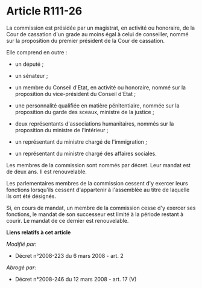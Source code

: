 # Article R111-26

La commission est présidée par un magistrat, en activité ou honoraire, de la Cour de cassation d'un grade au moins égal à
celui de conseiller, nommé sur la proposition du premier président de la Cour de cassation. 

Elle comprend en outre :

- un député ;

- un sénateur ;

- un membre du Conseil d'Etat, en activité ou honoraire, nommé sur la proposition du vice-président du Conseil d'Etat ;

- une personnalité qualifiée en matière pénitentiaire, nommée sur la proposition du garde des sceaux, ministre de la
justice ;

- deux représentants d'associations humanitaires, nommés sur la proposition du ministre de l'intérieur ;

- un représentant du ministre chargé de l'immigration ;

- un représentant du ministre chargé des affaires sociales. 

Les membres de la commission sont nommés par décret. Leur mandat est de deux ans. Il est renouvelable. 

Les parlementaires membres de la commission cessent d'y exercer leurs fonctions lorsqu'ils cessent d'appartenir à l'assemblée
au titre de laquelle ils ont été désignés. 

Si, en cours de mandat, un membre de la commission cesse d'y exercer ses fonctions, le mandat de son successeur est limité à
la période restant à courir. Le mandat de ce dernier est renouvelable.

**Liens relatifs à cet article**

_Modifié par_:

  - Décret n°2008-223 du 6 mars 2008 - art. 2

_Abrogé par_:

  - Décret n°2008-246 du 12 mars 2008 - art. 17 (V)
